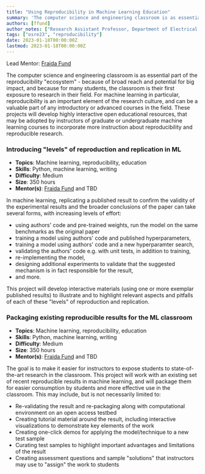 ```yaml
---
title: "Using Reproducibility in Machine Learning Education"
summary: 'The computer science and engineering classroom is as essential part of the reproducibility "ecosystem" - because of broad reach and potential for big impact, and because for many students, the classroom is their first exposure to research in their field.'
authors: [ffund]
author_notes: ["Research Assistant Professor, Department of Electrical and Computer Engineering, New York University"]
tags: ["osre23", "reproducibility"]
date: 2023-01-18T00:00:00Z
lastmod: 2023-01-18T00:00:00Z
---
```


Lead Mentor: [Fraida Fund](mailto:ffund@nyu.edu)  

The computer science and engineering classroom is as essential part of the reproducibility "ecosystem" - because of broad reach and potential for big impact, and because for many students, the classroom is their first exposure to research in their field. For machine learning in particular, reproducibility is an important element of the research culture, and can be a valuable part of any introductory or advanced courses in the field. These projects will develop highly interactive open educational resources, that may be adopted by instructors of graduate or undergraduate machine learning courses to incorporate more instruction about reproducibility and reproducible research.

### Introducing "levels" of reproduction and replication in ML

* **Topics**: Machine learning, reproducibility, education
* **Skills**: Python, machine learning, writing
* **Difficulty**: Medium
* **Size**: 350 hours
* **Mentor(s)**: [Fraida Fund](mailto:ffund@nyu.edu) and TBD

In machine learning, replicating a published result to confirm the validity of the experimental results and the broader conclusions of the paper can take several forms, with increasing levels of effort:

* using authors' code and pre-trained weights, run the model on the same benchmarks as the original paper
* training a model using authors' code and published hyperparameters,
* training a model using authors' code and a new hyperparamter search,
* validating the authors' code e.g. with unit tests, in addition to training,
* re-implementing the model,
* designing additional experiments to validate that the suggested mechanism is in fact responsible for the result,
* and more.

This project will develop interactive materials (using one or more exemplar published results) to illustrate and to highlight relevant aspects and pitfalls of each of these "levels" of reproduction and replication.

### Packaging existing reproducible results for the ML classroom

* **Topics**: Machine learning, reproducibility, education
* **Skills**: Python, machine learning, writing
* **Difficulty**: Medium
* **Size**: 350 hours
* **Mentor(s)**: [Fraida Fund](mailto:ffund@nyu.edu) and TBD

The goal is to make it easier for instructors to expose students to state-of-the-art research in the classroom. This project will work with an existing set of recent reproducible results in machine learning, and will package them for easier consumption by students and more effective use in the classroom. This may include, but is not necessarily limited to:

* Re-validating the result and re-packaging along with computational environment on an open access testbed
* Creating tutorial material around the result, including interactive visualizations to demonstrate key elements of the work
* Creating one-click demos for applying the model/technique to a new test sample
* Curating test samples to highlight important advantages and limitations of the result
* Creating assessment questions and sample "solutions" that instructors may use to "assign" the work to students

